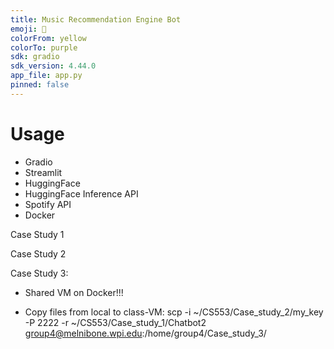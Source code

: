 ```yaml
---
title: Music Recommendation Engine Bot
emoji: 💬
colorFrom: yellow
colorTo: purple
sdk: gradio
sdk_version: 4.44.0
app_file: app.py
pinned: false
---
```


# Usage
- Gradio
- Streamlit
- HuggingFace
- HuggingFace Inference API
- Spotify API
- Docker


Case Study 1

Case Study 2


Case Study 3:
- Shared VM on Docker!!!

- Copy files from local to class-VM: scp -i ~/CS553/Case_study_2/my_key -P 2222 -r ~/CS553/Case_study_1/Chatbot2 group4@melnibone.wpi.edu:/home/group4/Case_study_3/

